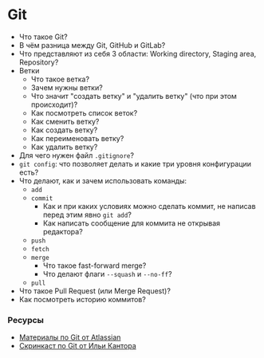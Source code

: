 # Git

* Что такое Git?
* В чём разница между Git, GitHub и GitLab?
* Что представляют из себя 3 области: Working directory, Staging area, Repository?
* Ветки
  * Что такое ветка?
  * Зачем нужны ветки?
  * Что значит "создать ветку" и "удалить ветку" (что при этом происходит)?
  * Как посмотреть список веток?
  * Как сменить ветку?
  * Как создать ветку?
  * Как переименовать ветку?
  * Как удалить ветку?
* Для чего нужен файл `.gitignore`?
* `git config`: что позволяет делать и какие три уровня конфигурации есть?
* Что делают, как и зачем использовать команды:
  * `add`
  * `commit`
    * Как и при каких условиях можно сделать коммит, не написав перед этим явно `git add`?
    * Как написать сообщение для коммита не открывая редактора?
  * `push`
  * `fetch`
  * `merge`
    * Что такое fast-forward merge?
    * Что делают флаги `--squash` и `--no-ff`?
  * `pull`
* Что такое Pull Request (или Merge Request)?
* Как посмотреть историю коммитов?


### Ресурсы
* [Материалы по Git от Atlassian](https://www.atlassian.com/git)
* [Скринкаст по Git от Ильи Кантора](https://www.youtube.com/watch?v=QkY8lXZuiqQ&list=PLDyvV36pndZHkDRik6kKF6gSb0N0W995h)
